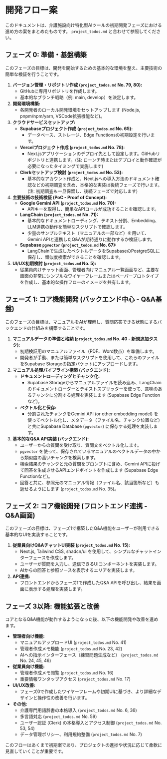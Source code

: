# 開発フロー案

このドキュメントは、介護施設向け特化型AIツールの初期開発フェーズにおける進め方の案をまとめたものです。
`project_todos.md` と合わせて参照してください。

## フェーズ 0: 準備・基盤構築

このフェーズの目標は、開発を開始するための基本的な環境を整え、主要技術の簡単な検証を行うことです。

1.  **バージョン管理・リポジトリ作成 (`project_todos.md` No. 79, 80):**
    *   GitHubに専用リポジトリを作成します。
    *   基本的なブランチ戦略（例: main, develop）を決定します。
2.  **開発環境構築:**
    *   各開発者のローカル開発環境をセットアップします (Node.js, pnpm/npm/yarn, VSCode拡張機能など)。
3.  **クラウドサービスセットアップ:**
    *   **Supabaseプロジェクト作成 (`project_todos.md` No. 65):**
        *   データベース、ストレージ、Edge Functionsの初期設定を行います。
    *   **Vercelプロジェクト作成 (`project_todos.md` No. 78):**
        *   Next.jsアプリケーションのデプロイ先として設定します。GitHubリポジトリと連携します。(注: ローンチ時またはデプロイと動作確認が必要になったタイミングで実施します)
    *   **Clerkセットアップ検討 (`project_todos.md` No. 53):**
        *   基本的なアカウント作成と、Next.jsへの導入方法のドキュメント確認などの初期調査を含め、本格的な実装は後続フェーズで行います。(注: 初期調査も一旦保留し、後続フェーズで対応します)
4.  **主要技術の技術検証 (PoC - Proof of Concept):**
    *   **Google Gemini API (`project_todos.md` No. 70):**
        *   APIキーを取得し、簡単なAPIコールが成功することを確認します。
    *   **LangChain (`project_todos.md` No. 71):**
        *   基本的なドキュメントローディング、テキスト分割、Embedding、LLM連携の動作を簡単なスクリプトで確認します。
        *   少量のサンプルテキスト（マニュアルの一部など）を用いて、Gemini APIと連携したQ&Aが期待通りに動作するか検証します。
    *   **Supabase `pgvector` (`project_todos.md` No. 67):**
        *   LangChainで生成したベクトルデータをSupabaseのPostgreSQLに保存し、類似度検索ができることを確認します。
5.  **UI/UX初期検討 (`project_todos.md` No. 5):**
    *   従業員向けチャット画面、管理者向けマニュアル一覧画面など、主要な画面の非常にシンプルなワイヤーフレームまたはペーパープロトタイプを作成し、基本的な操作フローのイメージを共有します。

## フェーズ 1: コア機能開発 (バックエンド中心 - Q&A基盤)

このフェーズの目標は、マニュアルをAIが理解し、質問応答できる状態にするバックエンドの仕組みを構築することです。

1.  **マニュアルデータの準備と格納 (`project_todos.md` No. 40 - 新規追加タスク):**
    *   初期検証用のマニュアルファイル（PDF、Word数点）を準備します。
    *   開発者が手動、または簡単なスクリプトを使用して、これらのファイルをSupabase Storageの指定バケットにアップロードします。
2.  **マニュアル処理パイプライン構築 (バックエンド):**
    *   **ドキュメントローディングとチャンク化:**
        *   Supabase Storageからマニュアルファイルを読み込み、LangChainのドキュメントローダーとテキストスプリッターを使って、意味のあるチャンクに分割する処理を実装します (Supabase Edge Functionなど)。
    *   **ベクトル化と保存:**
        *   分割されたチャンクをGemini API (or other embedding model) を使ってベクトル化し、メタデータ（ファイル名、チャンク位置など）と共にSupabase Database (`pgvector`) に保存する処理を実装します。
3.  **基本的なQ&A API実装 (バックエンド):**
    *   ユーザーからの質問を受け取り、質問文をベクトル化します。
    *   `pgvector` を使って、保存されているマニュアルのベクトルデータの中から類似度の高いチャンクを検索します。
    *   検索結果のチャンクと元の質問をプロンプトに含め、Gemini APIに投げて回答を生成させるAPIエンドポイントを作成します (Supabase Edge Functionなど)。
    *   回答と共に、参照元のマニュアル情報（ファイル名、該当箇所など）も返せるようにします (`project_todos.md` No. 35)。

## フェーズ 2: コア機能開発 (フロントエンド連携 - Q&A画面)

このフェーズの目標は、フェーズ1で構築したQ&A機能をユーザーが利用できる基本的なUIを実装することです。

1.  **従業員向けQ&AチャットUI実装 (`project_todos.md` No. 15):**
    *   Next.js, Tailwind CSS, shadcn/ui を使用して、シンプルなチャットインターフェースを作成します。
    *   ユーザーが質問を入力し、送信できるUIコンポーネントを実装します。
    *   AIからの回答と参照ソースを表示するエリアを実装します。
2.  **API連携:**
    *   フロントエンドからフェーズ1で作成したQ&A APIを呼び出し、結果を画面に表示する処理を実装します。

## フェーズ 3以降: 機能拡張と改善

コアとなるQ&A機能が動作するようになった後、以下の機能開発や改善を進めます。

*   **管理者向け機能:**
    *   マニュアルアップロードUI (`project_todos.md` No. 41)
    *   管理者作成メモ機能 (`project_todos.md` No. 23, 42)
    *   AIへの指示インターフェース（練習問題生成など） (`project_todos.md` No. 24, 45, 46)
*   **従業員向け機能:**
    *   管理者作成メモ閲覧 (`project_todos.md` No. 16)
    *   重要情報ワンタップアクセス (`project_todos.md` No. 17)
*   **UI/UX改善:**
    *   フェーズ0で作成したワイヤーフレームや初期UIに基づき、より詳細なデザインと操作性の改善を行います。
*   **その他:**
    *   介護専門用語辞書の本格導入 (`project_todos.md` No. 6, 36)
    *   多言語対応 (`project_todos.md` No. 59)
    *   ユーザー認証 (Clerk) の本格導入とアクセス制御 (`project_todos.md` No. 53, 54)
    *   データ管理ポリシー、利用規約整備 (`project_todos.md` No. 7)

このフローはあくまで初期案であり、プロジェクトの進捗や状況に応じて柔軟に見直していくことが重要です。 